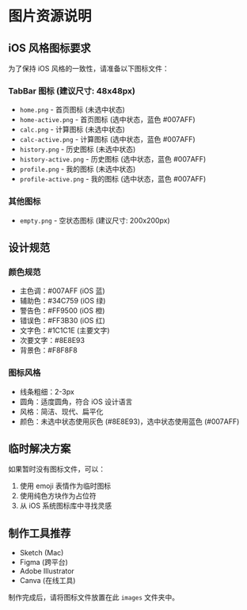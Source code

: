 # 图片资源说明

## iOS 风格图标要求

为了保持 iOS 风格的一致性，请准备以下图标文件：

### TabBar 图标 (建议尺寸: 48x48px)
- `home.png` - 首页图标 (未选中状态)
- `home-active.png` - 首页图标 (选中状态，蓝色 #007AFF)
- `calc.png` - 计算图标 (未选中状态)
- `calc-active.png` - 计算图标 (选中状态，蓝色 #007AFF)
- `history.png` - 历史图标 (未选中状态)
- `history-active.png` - 历史图标 (选中状态，蓝色 #007AFF)
- `profile.png` - 我的图标 (未选中状态)
- `profile-active.png` - 我的图标 (选中状态，蓝色 #007AFF)

### 其他图标
- `empty.png` - 空状态图标 (建议尺寸: 200x200px)

## 设计规范

### 颜色规范
- 主色调：#007AFF (iOS 蓝)
- 辅助色：#34C759 (iOS 绿)
- 警告色：#FF9500 (iOS 橙)
- 错误色：#FF3B30 (iOS 红)
- 文字色：#1C1C1E (主要文字)
- 次要文字：#8E8E93
- 背景色：#F8F8F8

### 图标风格
- 线条粗细：2-3px
- 圆角：适度圆角，符合 iOS 设计语言
- 风格：简洁、现代、扁平化
- 颜色：未选中状态使用灰色 (#8E8E93)，选中状态使用蓝色 (#007AFF)

## 临时解决方案

如果暂时没有图标文件，可以：
1. 使用 emoji 表情作为临时图标
2. 使用纯色方块作为占位符
3. 从 iOS 系统图标库中寻找灵感

## 制作工具推荐

- Sketch (Mac)
- Figma (跨平台)
- Adobe Illustrator
- Canva (在线工具)

制作完成后，请将图标文件放置在此 `images` 文件夹中。